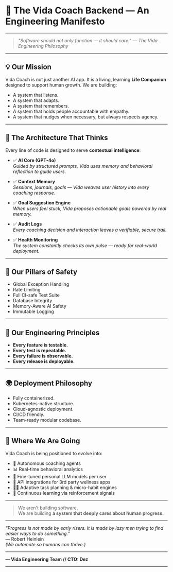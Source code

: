 # 🌱 The Vida Coach Backend — An Engineering Manifesto

---

> _"Software should not only function — it should care."_
> _— The Vida Engineering Philosophy_

---

## 💡 Our Mission

Vida Coach is not just another AI app.
It is a living, learning **Life Companion** designed to support human growth.
We are building:

- A system that listens.
- A system that adapts.
- A system that remembers.
- A system that holds people accountable with empathy.
- A system that nudges when necessary, but always respects agency.

---

## 🧠 The Architecture That Thinks

Every line of code is designed to serve **contextual intelligence**:

- ✅ **AI Core (GPT-4o)**  
    _Guided by structured prompts, Vida uses memory and behavioral reflection to guide users._

- ✅ **Context Memory**  
    _Sessions, journals, goals — Vida weaves user history into every coaching response._

- ✅ **Goal Suggestion Engine**  
    _When users feel stuck, Vida proposes actionable goals powered by real memory._

- ✅ **Audit Logs**  
    _Every coaching decision and interaction leaves a verifiable, secure trail._

- ✅ **Health Monitoring**  
    _The system constantly checks its own pulse — ready for real-world deployment._

---

## 🔐 Our Pillars of Safety

- Global Exception Handling
- Rate Limiting
- Full CI-safe Test Suite
- Database Integrity
- Memory-Aware AI Safety
- Immutable Logging

---

## 🧪 Our Engineering Principles

- **Every feature is testable.**
- **Every test is repeatable.**
- **Every failure is observable.**
- **Every release is deployable.**

---

## 🌍 Deployment Philosophy

- Fully containerized.
- Kubernetes-native structure.
- Cloud-agnostic deployment.
- CI/CD friendly.
- Team-ready modular codebase.

---

## 🔭 Where We Are Going

Vida Coach is being positioned to evolve into:

- 🧭 Autonomous coaching agents  
- 📊 Real-time behavioral analytics  
- 🧠 Fine-tuned personal LLM models per user  
- 🤝 API integrations for 3rd party wellness apps  
- 🏋️‍♂️ Adaptive task planning & micro-habit engines  
- 🔄 Continuous learning via reinforcement signals

---

> We aren't building software.  
> We are building **a system that deeply cares about human progress.**

---

_“Progress is not made by early risers. It is made by lazy men trying to find easier ways to do something.”_  
— Robert Heinlein  
_(We automate so humans can thrive.)_

---

**— Vida Engineering Team // CTO: Dez**

---
